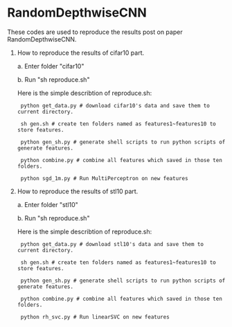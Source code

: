 # RandomDepthwiseCNN

These codes are used to reproduce the results post on paper RandomDepthwiseCNN.

1. How to reproduce the results of cifar10 part.

	a. Enter folder "cifar10"
	
	b. Run "sh reproduce.sh"

	Here is the simple describtion of reproduce.sh:

		python get_data.py # download cifar10's data and save them to current directory.

		sh gen.sh # create ten folders named as features1~features10 to store features.

		python gen_sh.py # generate shell scripts to run python scripts of generate features.

		python combine.py # combine all features which saved in those ten folders.

		python sgd_1m.py # Run MultiPerceptron on new features


2. How to reproduce the results of stl10 part.

	a. Enter folder "stl10"

	b. Run "sh reproduce.sh"

	Here is the simple describtion of reproduce.sh:

		python get_data.py # download stl10's data and save them to current directory.

		sh gen.sh # create ten folders named as features1~features10 to store features.

		python gen_sh.py # generate shell scripts to run python scripts of generate features.

		python combine.py # combine all features which saved in those ten folders.

		python rh_svc.py # Run linearSVC on new features